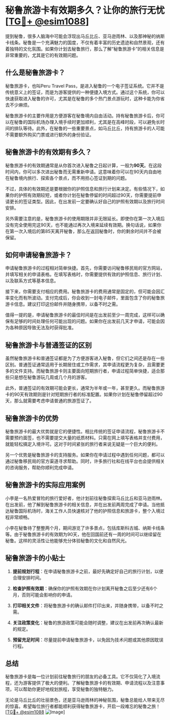# 秘鲁旅游卡有效期多久？让你的旅行无忧[[TG💪+ @esim1088](https://t.me/s/esim1088)]

提到秘鲁，很多人脑海中可能会浮现出马丘比丘、亚马逊雨林、以及那神秘的纳斯卡线条。秘鲁是一个充满魅力的国度，不仅有着丰富的历史遗迹和自然景观，还有着独特的文化氛围。如果你计划去秘鲁旅行，那么了解“秘鲁旅游卡”的相关信息是非常重要的，尤其是它的有效期问题。

## 什么是秘鲁旅游卡？

秘鲁旅游卡，也叫Peru Travel Pass，是进入秘鲁的一个电子签证系统。它并不是传统意义上的签证，而是为游客提供的一种便捷入境方式。通过这个系统，你可以快速获取进入秘鲁的许可，尤其是在秘鲁的多个热门景点游玩时，这种卡能为你省去不少麻烦。

秘鲁旅游卡的主要作用是方便游客在秘鲁境内自由活动。持有秘鲁旅游卡后，你可以在秘鲁的国际机场办理入境手续时更加顺利，尤其是在高峰时段，可以避免长时间的排队等待。此外，在秘鲁的一些重要景点，如马丘比丘，持有旅游卡的人可能不需要额外购买门票或进行额外的身份验证。

## 秘鲁旅游卡的有效期有多久？

秘鲁旅游卡的有效期通常是从你首次进入秘鲁之日起计算，一般为**90天**。在这段时间内，你可以多次进出秘鲁而无需重新申请。这意味着你可以在90天内自由地在秘鲁境内旅行、探索各个景点，而不用担心签证到期的问题。

不过，具体的有效期还是要根据你的护照信息和旅行计划来决定。有些情况下，如果你的护照有效期较短，或者你计划在秘鲁停留的时间超过90天，你需要提前申请更长的签证类型。因此，在出发前一定要确认好自己的护照有效期以及旅行时间安排。

另外需要注意的是，秘鲁旅游卡的使用期限并非无限延长。即使你在第一次入境后没有完全使用完这90天，也不能通过再次入境来延续有效期。换句话说，如果你在第一次入境后的第85天离开秘鲁，那么在返回秘鲁时，你的剩余时间并不会被保留。

## 如何申请秘鲁旅游卡？

申请秘鲁旅游卡的过程相对简单快捷。首先，你需要访问秘鲁移民局的官方网站，并填写相关的申请表格。在填写表格时，你需要提供有效的护照信息、旅行计划、以及联系方式等基本信息。

接下来，你需要支付相应的费用。秘鲁旅游卡的费用通常是固定的，但可能会因汇率变化而有所波动。支付完成后，你会收到一封电子邮件，里面包含了你的秘鲁旅游卡信息。建议打印这份邮件并随身携带，以备不时之需。

值得一提的是，申请秘鲁旅游卡的最佳时间是在出发前至少一周完成，这样可以确保有足够的时间处理任何可能出现的问题。如果你在出发前几天才申请，可能会因为各种原因导致无法及时获得批准。

## 秘鲁旅游卡与普通签证的区别

虽然秘鲁旅游卡和普通签证都是为了方便游客进入秘鲁，但它们之间还是存在一些区别。普通签证通常适用于长期居住或工作需求，其申请流程更为复杂，且需要更多的文件支持。而秘鲁旅游卡则主要面向短期旅行者，申请过程简单快捷，适合那些只是想在秘鲁游玩几周或几个月的游客。

此外，普通签证的有效期可能会更长，通常为半年或一年，甚至更久。而秘鲁旅游卡的90天有效期则是针对短期旅行者的标准配置。如果你计划在秘鲁停留超过90天，那么就需要考虑申请普通的旅游签证了。

## 秘鲁旅游卡的优势

秘鲁旅游卡的最大优势就是它的便捷性。相比传统的签证申请流程，秘鲁旅游卡不需要预约面签，也不需要提交大量的纸质材料。只需在网上填写表格并支付费用，就能轻松搞定入境许可。这对于时间紧张的旅行者来说无疑是一个巨大的便利。

另一个优势是秘鲁旅游卡的支持服务。如果你在申请过程中遇到任何问题，都可以通过秘鲁移民局的官方渠道寻求帮助。同时，许多旅行社和在线平台也会提供相关的咨询服务，帮助你顺利完成申请。

## 秘鲁旅游卡的实际应用案例

小李是一名热爱冒险的旅行爱好者，他计划前往秘鲁探索马丘比丘和亚马逊雨林。在出发前，他了解到秘鲁旅游卡的相关信息，并在出发前两周完成了申请。当他抵达秘鲁国际机场时，海关工作人员快速核对了他的护照信息和旅游卡，整个入境过程非常顺畅。

小李在秘鲁待了整整两个月，期间游览了许多景点，包括库斯科古城、纳斯卡线条等。由于秘鲁旅游卡的有效期为90天，他在回国前还有一周的时间可以继续留在秘鲁。这样的灵活性让他能够充分体验秘鲁的文化和自然风光。

## 秘鲁旅游卡的小贴士

1. **提前规划行程**：在申请秘鲁旅游卡之前，最好先确定好自己的旅行计划，以便合理安排时间。
   
2. **检查护照有效期**：确保你的护照有效期在你计划离开秘鲁之后至少还有6个月，否则可能会影响你的申请。

3. **打印相关文件**：将秘鲁旅游卡的确认邮件打印出来，并随身携带，以备不时之需。

4. **关注政策变化**：秘鲁的旅游政策可能会随时调整，建议在出发前再次确认最新的规定。

5. **预留充足时间**：尽量提前申请秘鲁旅游卡，以免因为技术问题或其他原因耽误行程。

## 总结

秘鲁旅游卡是每一位计划前往秘鲁旅行的朋友的必备工具。它不仅简化了入境流程，还为游客提供了极大的便利。了解秘鲁旅游卡的有效期、申请流程以及注意事项，可以帮助你更好地规划旅程，享受秘鲁的独特魅力。

无论是马丘比丘的壮丽景色，还是亚马逊雨林的神秘氛围，秘鲁总能给人带来无尽的惊喜。希望每位旅行者都能顺利获得秘鲁旅游卡，开启一段难忘的秘鲁之旅！[[TG💪+ @esim1088](https://t.me/s/esim1088) ![Image](https://i.postimg.cc/4NQfJmqS/Snipaste-2025-05-13-00-14-12.png)]